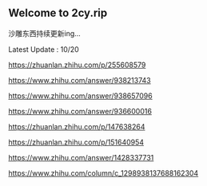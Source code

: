 ## Welcome to 2cy.rip

沙雕东西持续更新ing...

Latest Update : 10/20

https://zhuanlan.zhihu.com/p/255608579

https://www.zhihu.com/answer/938213743

https://www.zhihu.com/answer/938657096

https://www.zhihu.com/answer/936600016

https://zhuanlan.zhihu.com/p/147638264

https://zhuanlan.zhihu.com/p/151640954

https://www.zhihu.com/answer/1428337731

https://www.zhihu.com/column/c_1298938137688162304
